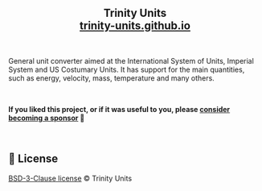 
<h2 align=center>
    <b>Trinity Units</b><br>
    <a align=center href="https://trinity-units.github.io" >trinity-units.github.io</a>
</h2>

<br>

General unit converter aimed at the International System of Units, Imperial System and US Costumary Units. It has support for the main quantities, such as energy, velocity, mass, temperature and many others.

<br>

**If you liked this project, or if it was useful to you, please [consider becoming a sponsor](https://github.com/sponsors/melchisedech333) :blue_heart:**

<!-- Website: <a align=center href="https://trinity-units.github.io" >trinity-units.github.io</a> -->

<br>

:scroll: License
---

[ BSD-3-Clause license](https://github.com/trinity-units/trinity-units/blob/main/license) © Trinity Units


